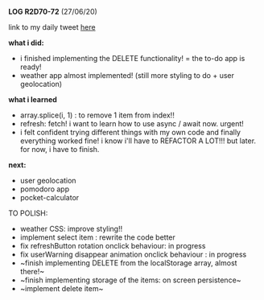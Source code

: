 **LOG R2D70-72** (27/06/20)

link to my daily tweet [here](https://twitter.com/Nightcoder2/status/1276979671062794245)


**what i did:**

- i finished implementing the DELETE functionality! = the to-do app is ready!
- weather app almost implemented! (still more styling to do + user geolocation)

**what i learned**

- array.splice(i, 1) : to remove 1 item from index!!
- refresh: fetch! i want to learn how to use async / await now. urgent!
- i felt confident trying different things with my own code and finally everything worked fine! i know i'll have to REFACTOR A LOT!!! but later. for now, i have to finish.

**next:**

- user geolocation
- pomodoro app
- pocket-calculator

TO POLISH:
- weather CSS: improve styling!! 
- implement select item : rewrite the code better
- fix refreshButton rotation onclick behaviour: in progress
- fix userWarning disappear animation onclick behaviour : in progress
- ~finish implementing DELETE from the localStorage array, almost there!~
- ~finish implementing storage of the items: on screen persistence~ 
- ~implement delete item~

